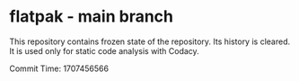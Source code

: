 # flatpak - main branch

This repository contains frozen state of the repository.
Its history is cleared. It is used only for static code
analysis with Codacy.

Commit Time: 1707456566